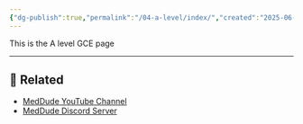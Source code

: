 ```yaml
---
{"dg-publish":true,"permalink":"/04-a-level/index/","created":"2025-06-16T06:07:05.965+03:00","updated":"2025-06-16T10:17:36.027+03:00"}
---
```


This is the A level GCE page


---

## 🔗 Related

- [MedDude YouTube Channel](https://www.youtube.com/@MedDudee)
- [MedDude Discord Server](https://discord.com/invite/gQw6Smx8nX)
